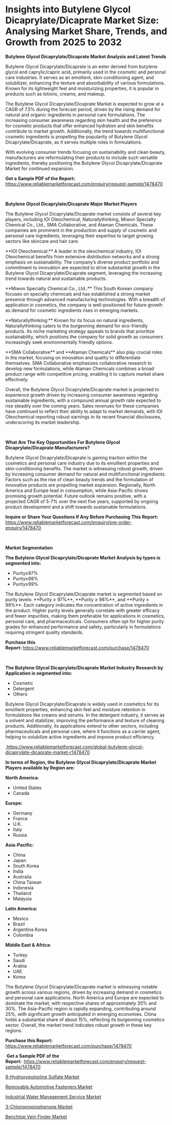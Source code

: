<p><h1>Insights into Butylene Glycol Dicaprylate/Dicaprate Market Size: Analysing Market Share, Trends, and Growth from 2025 to 2032</h1></p><p><strong>Butylene Glycol Dicaprylate/Dicaprate Market Analysis and Latest Trends</strong></p>
<p><p>Butylene Glycol Dicaprylate/Dicaprate is an ester derived from butylene glycol and caprylic/capric acid, primarily used in the cosmetic and personal care industries. It serves as an emollient, skin-conditioning agent, and solubilizer, enhancing the texture and absorbability of various formulations. Known for its lightweight feel and moisturizing properties, it is popular in products such as lotions, creams, and makeup.</p><p>The Butylene Glycol Dicaprylate/Dicaprate Market is expected to grow at a CAGR of 7.5% during the forecast period, driven by the rising demand for natural and organic ingredients in personal care formulations. The increasing consumer awareness regarding skin health and the preference for cosmetic products that offer enhanced hydration and skin benefits contribute to market growth. Additionally, the trend towards multifunctional cosmetic ingredients is propelling the popularity of Butylene Glycol Dicaprylate/Dicaprate, as it serves multiple roles in formulations. </p><p>With evolving consumer trends focusing on sustainability and clean beauty, manufacturers are reformulating their products to include such versatile ingredients, thereby positioning the Butylene Glycol Dicaprylate/Dicaprate Market for continued expansion.</p></p>
<p><strong>Get a Sample PDF of the Report:&nbsp;</strong> <a href="https://www.reliablemarketforecast.com/enquiry/request-sample/1478470?utm_campaign=1141&utm_medium=2&utm_source=Github&utm_content=ia&utm_term=23032025&utm_id=butylene-glycol-dicaprylatedicaprate">https://www.reliablemarketforecast.com/enquiry/request-sample/1478470</a></p>
<p>&nbsp;</p>
<p><strong>Butylene Glycol Dicaprylate/Dicaprate Major Market Players</strong></p>
<p><p>The Butylene Glycol Dicaprylate/Dicaprate market consists of several key players, including IOI Oleochemical, Naturallythinking, Miwon Specialty Chemical Co., Ltd., SMA Collaborative, and Ataman Chemicals. These companies are prominent in the production and supply of cosmetic and personal care ingredients, leveraging their expertise to target growing sectors like skincare and hair care.</p><p>**IOI Oleochemical:** A leader in the oleochemical industry, IOI Oleochemical benefits from extensive distribution networks and a strong emphasis on sustainability. The company’s diverse product portfolio and commitment to innovation are expected to drive substantial growth in the Butylene Glycol Dicaprylate/Dicaprate segment, leveraging the increasing trend towards natural and sustainable products.</p><p>**Miwon Specialty Chemical Co., Ltd.:** This South Korean company focuses on specialty chemicals and has established a strong market presence through advanced manufacturing technologies. With a breadth of application in cosmetics, the company is well-positioned for future growth as demand for cosmetic ingredients rises in emerging markets.</p><p>**Naturallythinking:** Known for its focus on natural ingredients, Naturallythinking caters to the burgeoning demand for eco-friendly products. Its niche marketing strategy appeals to brands that prioritize sustainability, which positions the company for solid growth as consumers increasingly seek environmentally friendly options.</p><p>**SMA Collaborative** and **Ataman Chemicals** also play crucial roles in the market, focusing on innovation and quality to differentiate themselves. SMA Collaborative emphasizes collaborative research to develop new formulations, while Ataman Chemicals combines a broad product range with competitive pricing, enabling it to capture market share effectively.</p><p>Overall, the Butylene Glycol Dicaprylate/Dicaprate market is projected to experience growth driven by increasing consumer awareness regarding sustainable ingredients, with a compound annual growth rate expected to rise steadily over the coming years. Sales revenues for these companies have continued to reflect their ability to adapt to market demands, with IOI Oleochemical reporting robust earnings in its recent financial disclosures, underscoring its market leadership.</p></p>
<p>&nbsp;</p>
<p><strong>What Are The Key Opportunities For Butylene Glycol Dicaprylate/Dicaprate Manufacturers?</strong></p>
<p><p>Butylene Glycol Dicaprylate/Dicaprate is gaining traction within the cosmetics and personal care industry due to its emollient properties and skin-conditioning benefits. The market is witnessing robust growth, driven by increasing consumer demand for natural and multifunctional ingredients. Factors such as the rise of clean beauty trends and the formulation of innovative products are propelling market expansion. Regionally, North America and Europe lead in consumption, while Asia-Pacific shows promising growth potential. Future outlook remains positive, with a projected CAGR of 5-7% over the next five years, supported by ongoing product development and a shift towards sustainable formulations.</p></p>
<p><strong>Inquire or Share Your Questions If Any Before Purchasing This Report:</strong> <a href="https://www.reliablemarketforecast.com/enquiry/pre-order-enquiry/1478470?utm_campaign=1141&utm_medium=2&utm_source=Github&utm_content=ia&utm_term=23032025&utm_id=butylene-glycol-dicaprylatedicaprate">https://www.reliablemarketforecast.com/enquiry/pre-order-enquiry/1478470</a></p>
<p>&nbsp;</p>
<p><strong>Market Segmentation</strong></p>
<p><strong>The Butylene Glycol Dicaprylate/Dicaprate Market Analysis by types is segmented into:</strong></p>
<p><ul><li>Purity≥97%</li><li>Purity≥98%</li><li>Purity≥99%</li></ul></p>
<p><p>The Butylene Glycol Dicaprylate/Dicaprate market is segmented based on purity levels: **Purity ≥ 97%**, **Purity ≥ 98%**, and **Purity ≥ 99%**. Each category indicates the concentration of active ingredients in the product. Higher purity levels generally correlate with greater efficacy and fewer impurities, making them preferable for applications in cosmetics, personal care, and pharmaceuticals. Consumers often opt for higher purity grades for enhanced performance and safety, particularly in formulations requiring stringent quality standards.</p></p>
<p><strong>Purchase this Report:&nbsp;</strong><a href="https://www.reliablemarketforecast.com/purchase/1478470?utm_campaign=1141&utm_medium=2&utm_source=Github&utm_content=ia&utm_term=23032025&utm_id=butylene-glycol-dicaprylatedicaprate">https://www.reliablemarketforecast.com/purchase/1478470</a></p>
<p>&nbsp;</p>
<p><strong>The Butylene Glycol Dicaprylate/Dicaprate Market Industry Research by Application is segmented into:</strong></p>
<p><ul><li>Cosmetic</li><li>Detergent</li><li>Others</li></ul></p>
<p><p>Butylene Glycol Dicaprylate/Dicaprate is widely used in cosmetics for its emollient properties, enhancing skin feel and moisture retention in formulations like creams and serums. In the detergent industry, it serves as a solvent and stabilizer, improving the performance and texture of cleaning products. Additionally, its applications extend to other sectors, including pharmaceuticals and personal care, where it functions as a carrier agent, helping to solubilize active ingredients and improve product efficiency.</p></p>
<p><a href="https://www.reliablemarketforecast.com/global-butylene-glycol-dicaprylate-dicaprate-market-r1478470?utm_campaign=1141&utm_medium=2&utm_source=Github&utm_content=ia&utm_term=23032025&utm_id=butylene-glycol-dicaprylatedicaprate">&nbsp;https://www.reliablemarketforecast.com/global-butylene-glycol-dicaprylate-dicaprate-market-r1478470</a></p>
<p><strong>In terms of Region, the Butylene Glycol Dicaprylate/Dicaprate Market Players available by Region are:</strong></p>
<p>
    <p> <strong> North America: </strong>
        <ul>
            <li>United States</li>
            <li>Canada</li>
        </ul>
        </p> 
    <p> <strong> Europe: </strong>
        <ul>
            <li>Germany</li>
            <li>France</li>
            <li>U.K.</li>
            <li>Italy</li>
            <li>Russia</li>
        </ul>
        </p> 
    <p> <strong> Asia-Pacific: </strong>
        <ul>
            <li>China</li>
            <li>Japan</li>
            <li>South Korea</li>
            <li>India</li>
            <li>Australia</li>
            <li>China Taiwan</li>
            <li>Indonesia</li>
            <li>Thailand</li>
            <li>Malaysia</li>
        </ul>
        </p> 
    <p> <strong> Latin America: </strong>
        <ul>
            <li>Mexico</li>
            <li>Brazil</li>
            <li>Argentina Korea</li>
            <li>Colombia</li>
        </ul>
        </p> 
    <p> <strong> Middle East & Africa: </strong>
        <ul>
            <li>Turkey</li>
            <li>Saudi</li>
            <li>Arabia</li>
            <li>UAE</li>
            <li>Korea</li>
        </ul>
    </p>
    </p>
<p><p>The Butylene Glycol Dicaprylate/Dicaprate market is witnessing notable growth across various regions, driven by increasing demand in cosmetics and personal care applications. North America and Europe are expected to dominate the market, with respective shares of approximately 35% and 30%. The Asia-Pacific region is rapidly expanding, contributing around 25%, with significant growth anticipated in emerging economies. China holds a substantial share of about 15%, reflecting its burgeoning cosmetics sector. Overall, the market trend indicates robust growth in these key regions.</p></p>
<p><strong>Purchase this Report: </strong><a href="https://www.reliablemarketforecast.com/purchase/1478470?utm_campaign=1141&utm_medium=2&utm_source=Github&utm_content=ia&utm_term=23032025&utm_id=butylene-glycol-dicaprylatedicaprate">https://www.reliablemarketforecast.com/purchase/1478470</a></p>
<p>&nbsp;<strong>Get a Sample PDF of the Report:&nbsp;&nbsp;</strong><a href="https://www.reliablemarketforecast.com/enquiry/request-sample/1478470?utm_campaign=1141&utm_medium=2&utm_source=Github&utm_content=ia&utm_term=23032025&utm_id=butylene-glycol-dicaprylatedicaprate">https://www.reliablemarketforecast.com/enquiry/request-sample/1478470</a></p>
<p><strong></strong></p>
<p><p><a href="https://github.com/lotoahshaiek/Market-Research-Report-List-1/blob/main/8-hydroxyquinoline-sulfate-market.md?utm_campaign=1141&utm_medium=2&utm_source=Github&utm_content=ia&utm_term=23032025&utm_id=butylene-glycol-dicaprylatedicaprate">8-Hydroxyquinoline Sulfate Market</a></p><p><a href="https://github.com/thapabylers2/Market-Research-Report-List-1/blob/main/removable-automotive-fasteners-market.md?utm_campaign=1141&utm_medium=2&utm_source=Github&utm_content=ia&utm_term=23032025&utm_id=butylene-glycol-dicaprylatedicaprate">Removable Automotive Fasteners Market</a></p><p><a href="https://github.com/ryantindyaiz/Market-Research-Report-List-1/blob/main/industrial-water-management-service-market.md?utm_campaign=1141&utm_medium=2&utm_source=Github&utm_content=ia&utm_term=23032025&utm_id=butylene-glycol-dicaprylatedicaprate">Industrial Water Management Service Market</a></p><p><a href="https://github.com/motosyuliq/Market-Research-Report-List-1/blob/main/3-chloropropiophenone-market.md?utm_campaign=1141&utm_medium=2&utm_source=Github&utm_content=ia&utm_term=23032025&utm_id=butylene-glycol-dicaprylatedicaprate">3-Chloropropiophenone Market</a></p><p><a href="https://github.com/muskoaizahfi/Market-Research-Report-List-1/blob/main/benchtop-vein-finder-market.md?utm_campaign=1141&utm_medium=2&utm_source=Github&utm_content=ia&utm_term=23032025&utm_id=butylene-glycol-dicaprylatedicaprate">Benchtop Vein Finder Market</a></p></p>